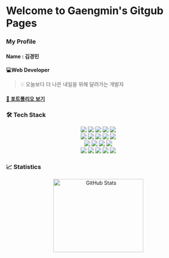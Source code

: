 # Welcome to Gaengmin's Gitgub Pages

### My Profile
#### Name : 김경민
**💻Web Developer** 
> 💡 오늘보다 더 나은 내일을 위해 달려가는 개발자
####  [📄 포트폴리오 보기](https://github.com/gaengmin/gaengmin/blob/main/portfolio.pdf)
### 🛠️ Tech Stack
<p align ="center">
  <img src="https://img.shields.io/badge/Java-007396?style=flat-square&logo=java&logoColor=white" />
  <img src="https://img.shields.io/badge/Spring%20Framework-6DB33F?style=flat-square&logo=spring&logoColor=white" />
  <img src="https://img.shields.io/badge/Spring%20Boot-6DB33F?style=flat-square&logo=spring-boot&logoColor=white" />
  <img src="https://img.shields.io/badge/MyBatis-FF5733?style=flat-square&logo=mybatis&logoColor=white" />
  <img src="https://img.shields.io/badge/JPA-007396?style=flat-square&logo=jpa&logoColor=white" />
  <br>
  <img src="https://img.shields.io/badge/Vue.js-4FC08D?style=flat-square&logo=vue.js&logoColor=white" />
  <img src="https://img.shields.io/badge/HTML5-E34F26?style=flat-square&logo=html5&logoColor=white" />
  <img src="https://img.shields.io/badge/CSS3-1572B6?style=flat-square&logo=css3&logoColor=white" />
  <img src="https://img.shields.io/badge/JavaScript-F7DF1E?style=flat-square&logo=javascript&logoColor=black" />
  <img src="https://img.shields.io/badge/Thymeleaf-005F0F?style=flat-square&logo=thymeleaf&logoColor=white" />
  <br>
  <img src="https://img.shields.io/badge/Oracle-F80000?style=flat-square&logo=oracle&logoColor=white" />
  <img src="https://img.shields.io/badge/MySQL-4479A1?style=flat-square&logo=mysql&logoColor=white" />
  <img src="https://img.shields.io/badge/Git-F05032?style=flat-square&logo=git&logoColor=white" />
  <img src="https://img.shields.io/badge/GitHub-181717?style=flat-square&logo=github&logoColor=white" />
  <br>
  <img src="https://img.shields.io/badge/IntelliJ%20IDEA-000000?style=flat-square&logo=intellij-idea&logoColor=white" />
  <img src="https://img.shields.io/badge/Eclipse-2C2255?style=flat-square&logo=eclipse&logoColor=white" />
  <img src="https://img.shields.io/badge/Visual%20Studio%20Code-007ACC?style=flat-square&logo=visual-studio-code&logoColor=white" />
  <img src="https://img.shields.io/badge/Notion-000000?style=flat-square&logo=notion&logoColor=white" />
  <img src="https://img.shields.io/badge/Figma-F24E1E?style=flat-square&logo=figma&logoColor=white" />
</p>

### 📈 Statistics
<p align="center">
  <img alt="GitHub Stats" src="https://github-readme-stats.vercel.app/api?username=gaengmin&show_icons=true&theme=holi" width="70%" height="200px"/>
</p>
